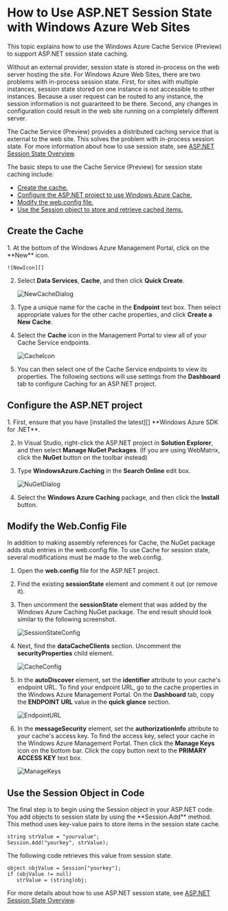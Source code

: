 <properties linkid="manage-services-web-sites-session-state-caching" urlDisplayName="Session State Caching" pageTitle="How to use the Cache service to store session state for web sites" title="How to use the Cache service to store session state for web sites" metaKeywords="" Description="Learn how to use the Windows Azure Cache service to store session state for your ASP.NET web site on Windows Azure." metaCanonical="" disqusComments="1" umbracoNaviHide="1" writer="jroth" />


# How to Use ASP.NET Session State with Windows Azure Web Sites

This topic explains how to use the Windows Azure Cache Service (Preview) to support ASP.NET session state caching.

Without an external provider, session state is stored in-process on the web server hosting the site. For Windows Azure Web Sites, there are two problems with in-process session state. First, for sites with multiple instances, session state stored on one instance is not accessible to other instances. Because a user request can be routed to any instance, the session information is not guaranteed to be there. Second, any changes in configuration could result in the web site running on a completely different server.

The Cache Service (Preview) provides a distributed caching service that is external to the web site. This solves the problem with in-process session state. For more information about how to use session state, see [ASP.NET Session State Overview][].

The basic steps to use the Cache Service (Preview) for session state caching include:

* [Create the cache.](#createcache)
* [Configure the ASP.NET project to use Windows Azure Cache.](#configureproject)
* [Modify the web.config file.](#configurewebconfig)
* [Use the Session object to store and retrieve cached items.](#usesessionobject)

<h2><a id="createcache"></a>Create the Cache</h2>
1. At the bottom of the Windows Azure Management Portal, click on the **New** icon.

	![NewIcon][]

2. Select **Data Services**, **Cache**, and then click **Quick Create**.

	![NewCacheDialog][]

3. Type a unique name for the cache in the **Endpoint** text box. Then select appropriate values for the other cache properties, and click **Create a New Cache**.

4. Select the **Cache** icon in the Management Portal to view all of your Cache Service endpoints.

	![CacheIcon][]

5. You can then select one of the Cache Service endpoints to view its properties. The following sections will use settings from the **Dashboard** tab to configure Caching for an ASP.NET project.

<h2><a id="configureproject"></a>Configure the ASP.NET project</h2>
1. First, ensure that you have [installed the latest][]  **Windows Azure SDK for .NET**.

2. In Visual Studio, right-click the ASP.NET project in **Solution Explorer**, and then select **Manage NuGet Packages**. (If you are using WebMatrix, click the **NuGet** button on the toolbar instead)

3. Type **WindowsAzure.Caching** in the **Search Online** edit box.

	![NuGetDialog][]

4. Select the **Windows Azure Caching** package, and then click the **Install** button.

<h2><a id="configurewebconfig"></a>Modify the Web.Config File</h2>
In addition to making assembly references for Cache, the NuGet package adds stub entries in the web.config file. To use Cache for session state, several modifications must be made to the web.config.

1. Open the **web.config** file for the ASP.NET project.

2. Find the existing **sessionState** element and comment it out (or remove it).

3. Then uncomment the **sessionState** element that was added by the Windows Azure Caching NuGet package. The end result should look similar to the following screenshot.

	![SessionStateConfig][]

4. Next, find the **dataCacheClients** section. Uncomment the **securityProperties** child element.

	![CacheConfig][]

5. In the **autoDiscover** element, set the **identifier** attribute to your cache's endpoint URL. To find your endpoint URL, go to the cache properties in the Windows Azure Management Portal. On the **Dashboard** tab, copy the **ENDPOINT URL** value in the **quick glance** section.

	![EndpointURL][]

6. In the **messageSecurity** element, set the **authorizationInfo** attribute to your cache's access key. To find the access key, select your cache in the Windows Azure Management Portal. Then click the **Manage Keys** icon on the bottom bar. Click the copy button next to the **PRIMARY ACCESS KEY** text box.

	![ManageKeys][]

<h2><a id="usesessionobject"></a>Use the Session Object in Code</h2>
The final step is to begin using the Session object in your ASP.NET code. You add objects to session state by using the **Session.Add** method. This method uses key-value pairs to store items in the session state cache.

    string strValue = "yourvalue";
	Session.Add("yourkey", strValue);

The following code retrieves this value from session state.

    object objValue = Session["yourkey"];
    if (objValue != null)
       strValue = (string)obj;	

For more details about how to use ASP.NET session state, see [ASP.NET Session State Overview][].

  [NewIcon]: ../media/CacheScreenshot_NewButton.png
  [NewCacheDialog]: ../media/CachingScreenshot_CreateOptions.png
  [CacheIcon]: ../media/CachingScreenshot_CacheIcon.png
  [installed the latest]: http://www.windowsazure.com/en-us/downloads/?sdk=net
  [NuGetDialog]: ../media/CachingScreenshot_NuGet.png
  [SessionStateConfig]: ../media/CachingScreenshot_SS_WebConfig.png
  [CacheConfig]: ../media/CachingScreenshot_CacheConfig.png
  [EndpointURL]: ../media/CachingScreenshot_EndpointURL.png
  [ManageKeys]: ../media/CachingScreenshot_ManageAccessKeys.png
  [ASP.NET Session State Overview]: http://msdn.microsoft.com/en-us/library/ms178581.aspx